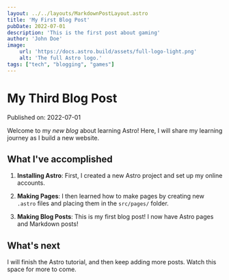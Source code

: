 ```yaml
---
layout: ../../layouts/MarkdownPostLayout.astro
title: 'My First Blog Post'
pubDate: 2022-07-01
description: 'This is the first post about gaming'
author: 'John Doe'
image:
    url: 'https://docs.astro.build/assets/full-logo-light.png'
    alt: 'The full Astro logo.'
tags: ["tech", "blogging", "games"]
---
```

# My Third Blog Post

Published on: 2022-07-01

Welcome to my _new blog_ about learning Astro! Here, I will share my learning journey as I build a new website.

## What I've accomplished

1. **Installing Astro**: First, I created a new Astro project and set up my online accounts.

2. **Making Pages**: I then learned how to make pages by creating new `.astro` files and placing them in the `src/pages/` folder.

3. **Making Blog Posts**: This is my first blog post! I now have Astro pages and Markdown posts!

## What's next

I will finish the Astro tutorial, and then keep adding more posts. Watch this space for more to come.